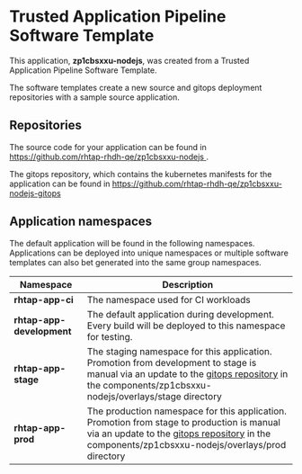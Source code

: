 # Trusted Application Pipeline Software Template

This application, **zp1cbsxxu-nodejs**, was created from a Trusted Application Pipeline Software Template.

The software templates create a new source and gitops deployment repositories with a sample source application. 

## Repositories

The source code for your application can be found in [https://github.com/rhtap-rhdh-qe/zp1cbsxxu-nodejs ](https://github.com/rhtap-rhdh-qe/zp1cbsxxu-nodejs ).
 
The gitops repository, which contains the kubernetes manifests for the application can be found in 
[https://github.com/rhtap-rhdh-qe/zp1cbsxxu-nodejs-gitops ](https://github.com/rhtap-rhdh-qe/zp1cbsxxu-nodejs-gitops ) 

## Application namespaces 

The default application will be found in the following namespaces. Applications can be deployed into unique namespaces or multiple software templates can also bet generated into the same group namespaces.  

|  Namespace   |  Description   |  
| -------- | -------- |
| **rhtap-app-ci** | The namespace used for CI workloads |
| **rhtap-app-development** | The default application during development. Every build will be deployed to this namespace for testing. |
| **rhtap-app-stage** | The staging namespace for this application. Promotion from development to stage is manual via an update to the [gitops repository](https://github.com/rhtap-rhdh-qe/zp1cbsxxu-nodejs-gitops ) in the components/zp1cbsxxu-nodejs/overlays/stage directory |
| **rhtap-app-prod** | The production namespace for this application. Promotion from stage to production is manual via an update to the [gitops repository](https://github.com/rhtap-rhdh-qe/zp1cbsxxu-nodejs-gitops ) in the components/zp1cbsxxu-nodejs/overlays/prod directory |